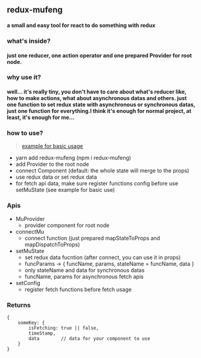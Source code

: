 ## redux-mufeng

#### a small and easy tool for react to do something with redux

### what's inside?

#### just one reducer, one action operator and one prepared Provider for root node.

### why use it?

#### well... it's really tiny, you don't have to care about what's reducer like, how to make actions, what about asynchronous datas and others. just one function to set redux state with asynchronous or synchronous datas, just one function for everything.I think it's enough for normal project, at least, it's enough for me...

### how to use?

> [example for basic usage](https://github.com/zhangximufeng/redux-mufeng/tree/master/example)

- yarn add redux-mufeng (npm i redux-mufeng)
- add Provider to the root node
- connect Component (default: the whole state will merge to the props)
- use redux data or set redux data
- for fetch api data, make sure register functions config before use setMuState (see example for basic use)

### Apis

- MuProvider
    - provider component for root node
- connectMu
    - connect function (just prepared mapStateToProps and mapDispatchToProps)
- setMuState
    - set redux data fucntion (after connect, you can use it in props)
    - funcParams -> { funcName, params, stateName = funcName, data }
    - only stateName and data for synchronous datas
    - funcName, params for asynchronous fetch apis
- setConfig
    - register fetch functions before fetch usage

### Returns

```
{
    someKey: {
        isFetching: true || false,
        timeStamp,
        data        // data for your component to use
    }
}
```
